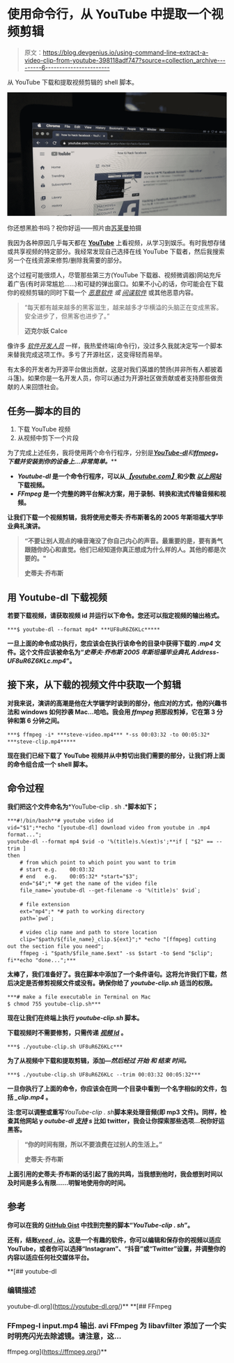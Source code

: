# 使用命令行，从 YouTube 中提取一个视频剪辑

> 原文：<https://blog.devgenius.io/using-command-line-extract-a-video-clip-from-youtube-398118adf747?source=collection_archive---------6----------------------->

从 YouTube 下载和提取视频剪辑的 shell 脚本。

![](img/708d2a4e8773a36e59df69eb072a512c.png)

你还想黑脸书吗？祝你好运——照片由[苏莱曼](https://medium.com/u/123f1163cb22?source=post_page-----398118adf747--------------------------------)拍摄

我因为各种原因几乎每天都在 [**YouTube**](https://youtube.com) 上看视频，从学习到娱乐。有时我想存储或共享视频的特定部分。我经常发现自己选择在线 YouTube 下载者，然后我搜索另一个在线资源来修剪/删除我需要的部分。

这个过程可能很烦人，尽管那些第三方(YouTube 下载器、视频微调器)网站充斥着广告(有时非常尴尬……)和可疑的弹出窗口。如果不小心的话，你可能会在下载你的视频剪辑的同时下载一个 [*恶意软件*](https://us.norton.com/internetsecurity-malware.html) *或* [*间谍软件*](https://us.norton.com/internetsecurity-how-to-catch-spyware-before-it-snags-you.html) 或其他恶意内容。

> “每天都有越来越多的黑客滋生，越来越多才华横溢的头脑正在变成黑客。安全进步了，但黑客也进步了。”
> 
> **迈克尔妖 Calce**

像许多 [*软件开发人员*](https://simple.wikipedia.org/wiki/Software_developer) 一样，我热爱终端(命令行)，没过多久我就决定写一个脚本来替我完成这项工作。多亏了开源社区，这变得轻而易举。

有太多的开发者为开源平台做出贡献，这是对我们英雄的赞扬(并非所有人都披着斗篷)。如果你是一名开发人员，你可以通过为开源社区做贡献或者支持那些做贡献的人来回馈社会。

## 任务—脚本的目的

1.  下载 YouTube 视频
2.  从视频中剪下一个片段

为了完成上述任务，我将使用两个命令行程序，分别是[***YouTube-dl***](https://youtube-dl.org/)*和*[***ffmpeg***](https://ffmpeg.org/)***。下载并安装到你的设备上…非常简单。*****

*   *****Youtube-dl*** 是一个命令行程序，可以从[*【youtube.com】*](http://youtube.com)和少数 [*以上网站*](http://ytdl-org.github.io/youtube-dl/supportedsites.html) 下载视频。**
*   *****FFmpeg*** 是一个完整的跨平台解决方案，用于录制、转换和流式传输音频和视频。**

**让我们下载一个视频剪辑，我将使用史蒂夫·乔布斯著名的 2005 年斯坦福大学毕业典礼演讲。**

> **“不要让别人观点的噪音淹没了你自己内心的声音。最重要的是，要有勇气跟随你的心和直觉。他们已经知道你真正想成为什么样的人。其他的都是次要的。"**
> 
> ****史蒂夫·乔布斯****

## **用 Youtube-dl 下载视频**

**若要下载视频，请获取视频 id 并运行以下命令。您还可以指定视频的输出格式。**

```
***$ youtube-dl --format mp4* ***UF8uR6Z6KLc*****
```

**一旦上面的命令成功执行，您应该会在执行该命令的目录中获得下载的 ***.mp4*** 文件。这个文件应该被命名为“*史蒂夫·乔布斯 2005 年斯坦福毕业典礼 Address-UF8uR6Z6KLc.mp4*”。**

## **接下来，从下载的视频文件中获取一个剪辑**

**对我来说，演讲的高潮是他在大学辍学时谈到的部分，他应对的方式，他的兴趣书法和 windows 如何抄袭 Mac…哈哈。我会用 ***ffmpeg*** 把那段剪掉，它在第 3 分钟和第 6 分钟之间。**

```
***$ ffmpeg -i* ***steve-video.mp4*** *-ss 00:03:32 -to 00:05:32* ***steve-clip.mp4*****
```

**现在我们已经下载了 YouTube 视频并从中剪切出我们需要的部分，让我们将上面的命令组合成一个 shell 脚本。**

## **命令过程**

**我们把这个文件命名为***YouTube-clip . sh .***脚本如下；**

```
***#!/bin/bash**# youtube video id
vid="$1";**echo "[youtube-dl] download video from youtube in .mp4 format...";
youtube-dl --format mp4 $vid -o '%(title)s.%(ext)s';**if [ "$2" == --trim ]
then    
    # from which point to which point you want to trim
    # start e.g.    00:03:32
    # end   e.g.    00:05:32* *start="$3";
    end="$4";* *# get the name of the video file
    file_name=`youtube-dl --get-filename -o '%(title)s' $vid`;

    # file extension
    ext="mp4";* *# path to working directory
    path=`pwd`;

    # video clip name and path to store location
    clip="$path/${file_name}_clip.${ext}";* *echo "[ffmpeg] cutting out the section file you need";
    ffmpeg -i "$path/$file_name.$ext" -ss $start -to $end "$clip";
fi**echo "done...";***
```

**太棒了，我们准备好了。我在脚本中添加了一个条件语句。这将允许我们下载，然后决定是否修剪视频文件或没有。确保你给了 ***youtube-clip.sh*** 适当的权限。**

```
***# make a file executable in Terminal on Mac
$ chmod 755 youtube-clip.sh***
```

**现在让我们在终端上执行 ***youtube-clip.sh*** 脚本。**

**下载视频时不需要修剪，只需传递 [*视频 Id*](https://www.youtube.com/watch?v=liJVSwOiiwg) 。**

```
***$ ./youtube-clip.sh UF8uR6Z6KLc***
```

**为了从视频中下载和提取剪辑，添加—*然后经过 ***开始*** 和 ***结束*** 时间。***

```
***$ ./youtube-clip.sh UF8uR6Z6KLc --trim 00:03:32 00:05:32***
```

**一旦你执行了上面的命令，你应该会在同一个目录中看到一个名字相似的文件，包括 ***_clip.mp4*** 。**

****注**:您可以调整或重写***YouTube-clip . sh***脚本来处理音频(即 mp3 文件)。同样，检查其他网站 y *outube-dl* [*支持*](http://ytdl-org.github.io/youtube-dl/supportedsites.html) *s* 比如 twitter，我会让你探索那些选项…祝你好运黑客。**

> **“你的时间有限，所以不要浪费在过别人的生活上。”**
> 
> ****史蒂夫·乔布斯****

**上面引用的史蒂夫·乔布斯的话引起了我的共鸣，当我想到他时，我会想到时间以及时间是多么有限……明智地使用你的时间。**

## **参考**

**你可以在我的 [GitHub Gist](https://gist.github.com/namieluss) 中找到完整的脚本“***YouTube-clip . sh***”。**

**还有，结账[***veed . io***](https://www.veed.io/screen-recorder)。这是一个有趣的软件，你可以编辑和保存你的视频以适应 YouTube，或者你可以选择“Instagram”、“抖音”或“Twitter”设置，并调整你的内容以适应任何社交媒体平台。**

 **[## youtube-dl

### 编辑描述

youtube-dl.org](https://youtube-dl.org/)**  **[## FFmpeg

### FFmpeg-I input.mp4 输出. avi FFmpeg 为 libavfilter 添加了一个实时明亮闪光去除滤镜。请注意，这…

ffmpeg.org](https://ffmpeg.org/)**